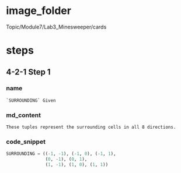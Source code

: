 # image_folder
Topic/Module7/Lab3_Minesweeper/cards

# steps
## 4-2-1 Step 1
### name
```
`SURROUNDING` Given
```
### md_content
```
These tuples represent the surrounding cells in all 8 directions. 
```
### code_snippet
```python
SURROUNDING = ((-1, -1), (-1, 0), (-1, 1),
               (0, -1), (0, 1),
               (1, -1), (1, 0), (1, 1))
```

